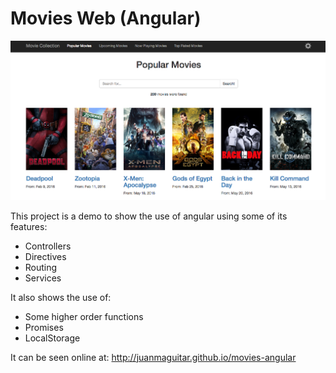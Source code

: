 # Movies Web (Angular)

![screenshot](img/screenshot.png)

This project is a demo to show the use of angular using some of its features:

- Controllers
- Directives
- Routing
- Services

It also shows the use of:
 - Some higher order functions
 - Promises
 - LocalStorage

It can be seen online at: http://juanmaguitar.github.io/movies-angular

